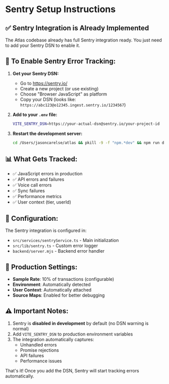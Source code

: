 # Sentry Setup Instructions

## ✅ Sentry Integration is Already Implemented

The Atlas codebase already has full Sentry integration ready. You just need to add your Sentry DSN to enable it.

## 🚀 To Enable Sentry Error Tracking:

1. **Get your Sentry DSN:**
   - Go to https://sentry.io/
   - Create a new project (or use existing)
   - Choose "Browser JavaScript" as platform
   - Copy your DSN (looks like: `https://abc123@o12345.ingest.sentry.io/1234567`)

2. **Add to your `.env` file:**
   ```bash
   VITE_SENTRY_DSN=https://your-actual-dsn@sentry.io/your-project-id
   ```

3. **Restart the development server:**
   ```bash
   cd /Users/jasoncarelse/atlas && pkill -9 -f "npm.*dev" && npm run dev
   ```

## 📊 What Gets Tracked:

- ✅ JavaScript errors in production
- ✅ API errors and failures
- ✅ Voice call errors
- ✅ Sync failures
- ✅ Performance metrics
- ✅ User context (tier, userId)

## 🔧 Configuration:

The Sentry integration is configured in:
- `src/services/sentryService.ts` - Main initialization
- `src/lib/sentry.ts` - Custom error logger
- `backend/server.mjs` - Backend error handler

## 🎯 Production Settings:

- **Sample Rate**: 10% of transactions (configurable)
- **Environment**: Automatically detected
- **User Context**: Automatically attached
- **Source Maps**: Enabled for better debugging

## ⚠️ Important Notes:

1. Sentry is **disabled in development** by default (no DSN warning is normal)
2. Add `VITE_SENTRY_DSN` to production environment variables
3. The integration automatically captures:
   - Unhandled errors
   - Promise rejections
   - API failures
   - Performance issues

That's it! Once you add the DSN, Sentry will start tracking errors automatically.
